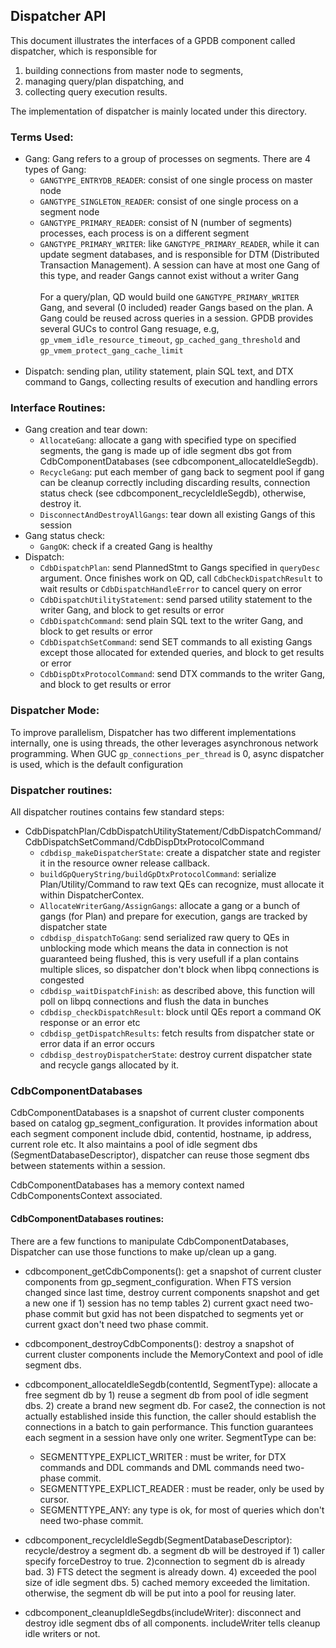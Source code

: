 ## Dispatcher API
This document illustrates the interfaces of a GPDB component called dispatcher, which is responsible for
1) building connections from master node to segments,
2) managing query/plan dispatching, and
3) collecting query execution results.

The implementation of dispatcher is mainly located under this directory.

### Terms Used:
* Gang: Gang refers to a group of processes on segments. There are 4 types of Gang:
	* `GANGTYPE_ENTRYDB_READER`: consist of one single process on master node
	* `GANGTYPE_SINGLETON_READER`: consist of one single process on a segment node
	* `GANGTYPE_PRIMARY_READER`: consist of N (number of segments) processes, each process is on a different segment
	* `GANGTYPE_PRIMARY_WRITER`: like `GANGTYPE_PRIMARY_READER`, while it can update segment databases, and is responsible for DTM (Distributed Transaction Management). A session can have at most one Gang of this type, and reader Gangs cannot exist without a writer Gang
<br><br>
For a query/plan, QD would build one `GANGTYPE_PRIMARY_WRITER` Gang, and several (0 included) reader Gangs based on the plan. A Gang could be reused across queries in a session. GPDB provides several GUCs to control Gang resuage, e.g, `gp_vmem_idle_resource_timeout`, `gp_cached_gang_threshold` and `gp_vmem_protect_gang_cache_limit`
<br><br>
* Dispatch: sending plan, utility statement, plain SQL text, and DTX command to Gangs, collecting results of execution and handling errors

### Interface Routines:
* Gang creation and tear down:
	* `AllocateGang`: allocate a gang with specified type on specified segments, the gang is made up of idle segment dbs got from CdbComponentDatabases (see cdbcomponent_allocateIdleSegdb).
	* `RecycleGang`: put each member of gang back to segment pool if gang can be cleanup correctly including discarding results, connection status check (see cdbcomponent_recycleIdleSegdb), otherwise, destroy it.
	* `DisconnectAndDestroyAllGangs`: tear down all existing Gangs of this session
* Gang status check:
	* `GangOK`: check if a created Gang is healthy
* Dispatch:
	* `CdbDispatchPlan`: send PlannedStmt to Gangs specified in `queryDesc` argument. Once finishes work on QD, call `CdbCheckDispatchResult` to wait results or `CdbDispatchHandleError` to cancel query on error
	* `CdbDispatchUtilityStatement`: send parsed utility statement to the writer Gang, and block to get results or error
	* `CdbDispatchCommand`: send plain SQL text to the writer Gang, and block to get results or error
	* `CdbDispatchSetCommand`: send SET commands to all existing Gangs except those allocated for extended queries, and block to get results or error
	* `CdbDispDtxProtocolCommand`: send DTX commands to the writer Gang, and block to get results or error
	
### Dispatcher Mode:
To improve parallelism, Dispatcher has two different implementations internally, one is using threads, the other leverages asynchronous network programming. When GUC `gp_connections_per_thread` is 0, async dispatcher is used, which is the default configuration

### Dispatcher routines:
All dispatcher routines contains few standard steps:
* CdbDispatchPlan/CdbDispatchUtilityStatement/CdbDispatchCommand/CdbDispatchSetCommand/CdbDispDtxProtocolCommand
	* `cdbdisp_makeDispatcherState`: create a dispatcher state and register it in the resource owner release callback.
	* `buildGpQueryString/buildGpDtxProtocolCommand`: serialize Plan/Utility/Command to raw text QEs can recognize, must allocate it within DispatcherContex.
	* `AllocateWriterGang/AssignGangs`: allocate a gang or a bunch of gangs (for Plan) and prepare for execution, gangs are tracked by dispatcher state
	* `cdbdisp_dispatchToGang`: send serialized raw query to QEs in unblocking mode which means the data in connection is not guaranteed being flushed, this is very usefull if a plan contains multiple slices, so dispatcher don't block when libpq connections is congested 
	* `cdbdisp_waitDispatchFinish`: as described above, this function will poll on libpq connections and flush the data in bunches 
	* `cdbdisp_checkDispatchResult`: block until QEs report a command OK response or an error etc
	* `cdbdisp_getDispatchResults`: fetch results from dispatcher state or error data if an error occurs
	* `cdbdisp_destroyDispatcherState`: destroy current dispatcher state and recycle gangs allocated by it.

### CdbComponentDatabases
CdbComponentDatabases is a snapshot of current cluster components based on catalog gp_segment_configuration.
It provides information about each segment component include dbid, contentid, hostname, ip address, current role etc.
It also maintains a pool of idle segment dbs (SegmentDatabaseDescriptor), dispatcher can reuse those segment dbs
between statements within a session.

CdbComponentDatabases has a memory context named CdbComponentsContext associated.

#### CdbComponentDatabases routines:
There are a few functions to manipulate CdbComponentDatabases, Dispatcher can use those functions to make up/clean up a gang.

* cdbcomponent_getCdbComponents(): get a snapshot of current cluster components from gp_segment_configuration. When FTS version changed since last time, destroy current components snapshot and get a new one if 1) session has no temp tables 2) current gxact need two-phase commit but gxid has not been dispatched to segments yet or current gxact don't need two phase commit.

* cdbcomponent_destroyCdbComponents(): destroy a snapshot of current cluster components include the MemoryContext and pool of idle segment dbs.

* cdbcomponent_allocateIdleSegdb(contentId, SegmentType): allocate a free segment db by 1) reuse a segment db from pool of idle segment dbs. 2) create a brand new segment db. For case2, the connection is not actually established inside this function, the caller should establish the connections in a batch to gain performance. This function guarantees each segment in a session have only one writer. SegmentType can be:
	* SEGMENTTYPE_EXPLICT_WRITER : must be writer, for DTX commands and DDL commands and DML commands need two-phase commit.
	* SEGMENTTYPE_EXPLICT_READER : must be reader, only be used by cursor.
	* SEGMENTTYPE_ANY: any type is ok, for most of queries which don't need two-phase commit.

* cdbcomponent_recycleIdleSegdb(SegmentDatabaseDescriptor): recycle/destroy a segment db. a segment db will be destroyed if 1) caller specify forceDestroy to true. 2)connection to segment db is already bad. 3) FTS detect the segment is already down. 4) exceeded the pool size of idle segment dbs. 5) cached memory exceeded the limitation. otherwise, the segment db will be put into a pool for reusing later.

* cdbcomponent_cleanupIdleSegdbs(includeWriter): disconnect and destroy idle segment dbs of all components. includeWriter tells cleanup idle writers or not.
